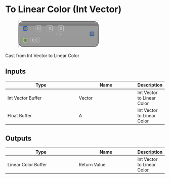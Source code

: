 # To Linear Color (Int Vector)

<div align="left" data-full-width="false">

<figure><img src="To_Linear_Color_(Int_Vector).png" alt=""><figcaption></figcaption></figure>

</div>

Cast from Int Vector to Linear Color

## Inputs

<table>
<thead><tr><th width="250">Type</th><th width="200">Name</th><th>Description</th></tr></thead>
<tbody>
<tr><td>Int Vector Buffer</td><td>Vector</td><td>Int Vector to Linear Color</td></tr>
<tr><td>Float Buffer</td><td>A</td><td>Int Vector to Linear Color</td></tr>
</tbody>
</table>

## Outputs

<table>
<thead><tr><th width="250">Type</th><th width="200">Name</th><th>Description</th></tr></thead>
<tbody>
<tr><td>Linear Color Buffer</td><td>Return Value</td><td>Int Vector to Linear Color</td></tr>
</tbody>
</table>